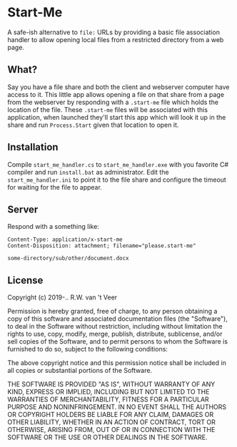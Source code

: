 # Start-Me

A safe-ish alternative to `file:` URLs by providing a basic file association
handler to allow opening local files from a restricted directory from a web
page.

## What?

Say you have a file share and both the client and webserver computer have
access to it.  This little app allows opening a file on that share from a page
from the webserver by responding with a `.start-me` file which holds the
location of the file.  These `.start-me` files will be associated with this
application, when launched they'll start this app which will look it up in the
share and run `Process.Start` given that location to open it.

## Installation

Compile `start_me_handler.cs` to `start_me_handler.exe` with you favorite C#
compiler and run `install.bat` as administrator.  Edit the
`start_me_handler.ini` to point it to the file share and configure the timeout
for waiting for the file to appear.

## Server

Respond with a something like:

    Content-Type: application/x-start-me
    Content-Disposition: attachment; filename="please.start-me"
    
    some-directory/sub/other/document.docx
    
## License

Copyright (c) 2019-.. R.W. van 't Veer

Permission is hereby granted, free of charge, to any person obtaining a copy
of this software and associated documentation files (the "Software"), to deal
in the Software without restriction, including without limitation the rights
to use, copy, modify, merge, publish, distribute, sublicense, and/or sell
copies of the Software, and to permit persons to whom the Software is
furnished to do so, subject to the following conditions:

The above copyright notice and this permission notice shall be included in all
copies or substantial portions of the Software.

THE SOFTWARE IS PROVIDED "AS IS", WITHOUT WARRANTY OF ANY KIND, EXPRESS OR
IMPLIED, INCLUDING BUT NOT LIMITED TO THE WARRANTIES OF MERCHANTABILITY,
FITNESS FOR A PARTICULAR PURPOSE AND NONINFRINGEMENT. IN NO EVENT SHALL THE
AUTHORS OR COPYRIGHT HOLDERS BE LIABLE FOR ANY CLAIM, DAMAGES OR OTHER
LIABILITY, WHETHER IN AN ACTION OF CONTRACT, TORT OR OTHERWISE, ARISING FROM,
OUT OF OR IN CONNECTION WITH THE SOFTWARE OR THE USE OR OTHER DEALINGS IN THE
SOFTWARE.
